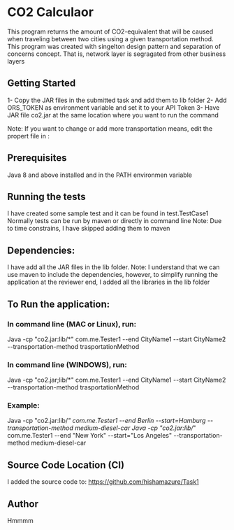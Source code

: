 # CO2 Calculaor
This program returns the amount of CO2-equivalent that will be caused when traveling between two cities using a given transportation method.
This program was created with singelton design pattern and separation of concerns concept. That is, network layer is segragated from other business layers


## Getting Started
1- Copy the JAR files in the submitted task and add them to lib folder
2- Add ORS_TOKEN as environment variable and set it to your API Token
3- Have JAR file co2.jar at the same location where you want to run the command

Note: If you want to change or add more transportation means, edit the propert file in :


## Prerequisites
Java 8 and above installed and in the PATH environmen variable



## Running the tests
I have created some sample test and it can be found in test.TestCase1
Normally tests can be run by maven or directly in command line 
Note: Due to time constrains, I have skipped adding them to maven


## Dependencies:
I have add all the JAR files in the lib folder.
Note: I understand that we can use maven to include the dependencies, however, to simplify running the application at the reviewer end, I added all the libraries in the lib folder


## To Run the application:

### In command line (MAC or Linux), run:
Java -cp "co2.jar:lib/*" com.me.Tester1 --end CityName1 --start CityName2 --transportation-method trasportationMethod

### In command line (WINDOWS), run:
Java -cp "co2.jar;lib/*" com.me.Tester1 --end CityName1 --start CityName2 --transportation-method trasportationMethod


### Example:
Java -cp "co2.jar:lib/*" com.me.Tester1 --end Berlin --start=Hamburg --transportation-method medium-diesel-car
Java -cp "co2.jar:lib/*" com.me.Tester1 --end "New York" --start="Los Angeles"  --transportation-method medium-diesel-car


## Source Code Location (CI)
I added the source code to:
https://github.com/hishamazure/Task1

## Author
Hmmmm
